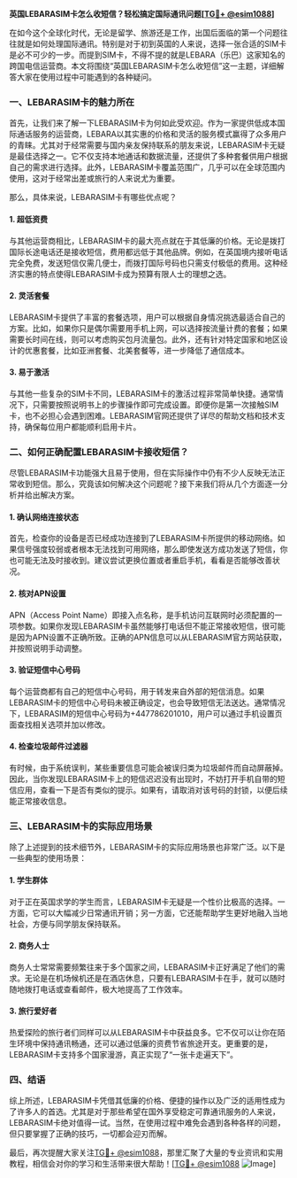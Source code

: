 **英国LEBARASIM卡怎么收短信？轻松搞定国际通讯问题[[TG💪+ @esim1088](https://t.me/s/esim1088)]**

在如今这个全球化时代，无论是留学、旅游还是工作，出国后面临的第一个问题往往就是如何处理国际通讯。特别是对于初到英国的人来说，选择一张合适的SIM卡是必不可少的一步。而提到SIM卡，不得不提的就是LEBARA（乐巴）这家知名的跨国电信运营商。本文将围绕“英国LEBARASIM卡怎么收短信”这一主题，详细解答大家在使用过程中可能遇到的各种疑问。

### 一、LEBARASIM卡的魅力所在

首先，让我们来了解一下LEBARASIM卡为何如此受欢迎。作为一家提供低成本国际通话服务的运营商，LEBARA以其实惠的价格和灵活的服务模式赢得了众多用户的青睐。尤其对于经常需要与国内亲友保持联系的朋友来说，LEBARASIM卡无疑是最佳选择之一。它不仅支持本地通话和数据流量，还提供了多种套餐供用户根据自己的需求进行选择。此外，LEBARASIM卡覆盖范围广，几乎可以在全球范围内使用，这对于经常出差或旅行的人来说尤为重要。

那么，具体来说，LEBARASIM卡有哪些优点呢？

#### 1. 超低资费
与其他运营商相比，LEBARASIM卡的最大亮点就在于其低廉的价格。无论是拨打国际长途电话还是接收短信，费用都远低于其他品牌。例如，在英国境内接听电话完全免费，发送短信仅需几便士，而拨打国际号码也只需支付极低的费用。这种经济实惠的特点使得LEBARASIM卡成为预算有限人士的理想之选。

#### 2. 灵活套餐
LEBARASIM卡提供了丰富的套餐选项，用户可以根据自身情况挑选最适合自己的方案。比如，如果你只是偶尔需要用手机上网，可以选择按流量计费的套餐；如果需要长时间在线，则可以考虑购买包月流量包。此外，还有针对特定国家和地区设计的优惠套餐，比如亚洲套餐、北美套餐等，进一步降低了通信成本。

#### 3. 易于激活
与其他一些复杂的SIM卡不同，LEBARASIM卡的激活过程非常简单快捷。通常情况下，只需要按照说明书上的步骤操作即可完成设置。即便你是第一次接触SIM卡，也不必担心会遇到困难。LEBARASIM官网还提供了详尽的帮助文档和技术支持，确保每位用户都能顺利启用卡片。

### 二、如何正确配置LEBARASIM卡接收短信？

尽管LEBARASIM卡功能强大且易于使用，但在实际操作中仍有不少人反映无法正常收到短信。那么，究竟该如何解决这个问题呢？接下来我们将从几个方面逐一分析并给出解决方案。

#### 1. 确认网络连接状态
首先，检查你的设备是否已经成功连接到了LEBARASIM卡所提供的移动网络。如果信号强度较弱或者根本无法找到可用网络，那么即使发送方成功发送了短信，你也可能无法及时接收到。建议尝试更换位置或者重启手机，看看是否能够改善状况。

#### 2. 核对APN设置
APN（Access Point Name）即接入点名称，是手机访问互联网时必须配置的一项参数。如果你发现LEBARASIM卡虽然能够打电话但不能正常接收短信，很可能是因为APN设置不正确所致。正确的APN信息可以从LEBARASIM官方网站获取，并按照说明手动调整。

#### 3. 验证短信中心号码
每个运营商都有自己的短信中心号码，用于转发来自外部的短信消息。如果LEBARASIM卡的短信中心号码未被正确设定，也会导致短信无法送达。通常情况下，LEBARASIM的短信中心号码为+447786201010，用户可以通过手机设置页面查找相关选项并加以修改。

#### 4. 检查垃圾邮件过滤器
有时候，由于系统误判，某些重要信息可能会被误归类为垃圾邮件而自动屏蔽掉。因此，当你发现LEBARASIM卡上的短信迟迟没有出现时，不妨打开手机自带的短信应用，查看一下是否有类似的提示。如果有，请取消对该号码的封锁，以便后续能正常接收信息。

### 三、LEBARASIM卡的实际应用场景

除了上述提到的技术细节外，LEBARASIM卡的实际应用场景也非常广泛。以下是一些典型的使用场景：

#### 1. 学生群体
对于正在英国求学的学生而言，LEBARASIM卡无疑是一个性价比极高的选择。一方面，它可以大幅减少日常通讯开销；另一方面，它还能帮助学生更好地融入当地社会，方便与同学朋友保持联系。

#### 2. 商务人士
商务人士常常需要频繁往来于多个国家之间，LEBARASIM卡正好满足了他们的需求。无论是在机场候机还是在酒店休息，只要有LEBARASIM卡在手，就可以随时随地拨打电话或查看邮件，极大地提高了工作效率。

#### 3. 旅行爱好者
热爱探险的旅行者们同样可以从LEBARASIM卡中获益良多。它不仅可以让你在陌生环境中保持通讯畅通，还可以通过低廉的资费节省旅途开支。更重要的是，LEBARASIM卡支持多个国家漫游，真正实现了“一张卡走遍天下”。

### 四、结语

综上所述，LEBARASIM卡凭借其低廉的价格、便捷的操作以及广泛的适用性成为了许多人的首选。尤其是对于那些希望在国外享受稳定可靠通讯服务的人来说，LEBARASIM卡绝对值得一试。当然，在使用过程中难免会遇到各种各样的问题，但只要掌握了正确的技巧，一切都会迎刃而解。

最后，再次提醒大家关注[TG💪+ @esim1088](https://t.me/s/esim1088)，那里汇聚了大量的专业资讯和实用教程，相信会对你的学习和生活带来很大帮助！[[TG💪+ @esim1088](https://t.me/s/esim1088) ![Image](https://i.postimg.cc/4NQfJmqS/Snipaste-2025-05-13-00-14-12.png)]
